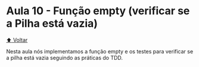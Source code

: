 # Aula 10 - Função empty (verificar se a Pilha está vazia)

[:arrow_up: Voltar](https://github.com/Geofisicando/C-orientado-a-testes#%C3%ADndice)

Nesta aula nós implementamos a função empty e os testes para verificar se a pilha está vazia seguindo as práticas do TDD.
